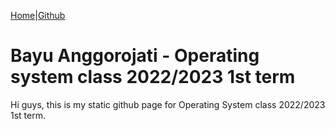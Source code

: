 [Home](.)|[Github](https://github.com/bayuanggorojati/os222)

# Bayu Anggorojati - Operating system class 2022/2023 1st term

Hi guys, this is my static github page for Operating System class 2022/2023 1st term.

